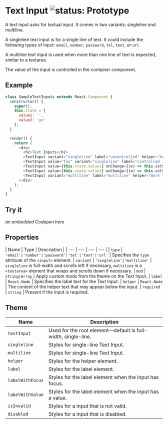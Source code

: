# Text Input ![status: Prototype](https://img.shields.io/badge/status-prototype-orange.svg)

A text input asks for textual input. It comes in two variants: singleline and multiline.

A singleline text input is for a single line of text. It could include the following types of input: `email`, `number`, `password`, `tel`, `text`, or `url`.

A multiline text input is used when more than one line of text is expected, similar to a textarea.

The value of the input is controlled in the container component.

## Example

```javascript
class SampleTextInputs extends React.Component {
  constructor() {
    super();
    this.state = {
      value1: '',
      value2: 'yo'
    };
  }

  render() {
    return (
      <div>
        <h2>Text Inputs</h2>
        <TextInput variant="singleline" label="uncontrolled" helper="helper text here" type="text"/>
        <TextInput value="foo" variant="singleline" label="controlled (static)" helper="helper text here" type="text"/>
        <TextInput value={this.state.value1} onChange={(e) => this.setState({ value1: e.currentTarget.value }) } variant="singleline" label="controlled (dynamic)" helper="helper text here" type="text"/>
        <TextInput value={this.state.value2} onChange={(e) => this.setState({ value2: e.currentTarget.value }) } variant="singleline" label="filled (dynamic)" helper="helper text here" type="text"/>
        <TextInput variant="multiline" label="multiline" helper="more text here" type="text"/>
      </div>
    );
  }
}

```

## Try it
_an embedded Codepen here_

## Properties

| Name | Type | Description |
| --- | --- | --- | --- |
| `type` | <code>'email'&#124;'number'&#124;'password'&#124;'tel'&#124;'text'&#124;'url'</code> | Specifies the `type` attribute of the `<input>` element.
| `variant` | <code>'singleline'&#124;'multiline'</code> | `singleline` is full-width and scrolls left if necessary, `multiline` is a `<textarea>` element that wraps and scrolls down if necessary.
| `mod` | <code>string&#124;Array<string></code> | Apply custom mods from the theme on the Text Input.
| `label` | `React.Node` | Specifies the label text for the Text Input.
| `helper` | `React.Node` | The content of the helper text that may appear below the input.
| `required` | `string` | Present if the input is required.

## Theme

| Name | Description |
| ---  | ----------- |
| `textInput` | Used for the root element—default is full-width, single-line. |
| `singleline` | Styles for single-line Text Input. |
| `multiline` | Styles for single-line Text Input. |
| `helper` | Styles for the helper element. |
| `label` | Styles for the label element. |
| `labelWithFocus` | Styles for the label element when the input has focus. |
| `labelWithValue` | Styles for the label element when the input has a value. |
| `isInvalid` | Styles for a input that is not valid. |
| `disabled` | Styles for a input that is disabled. |
